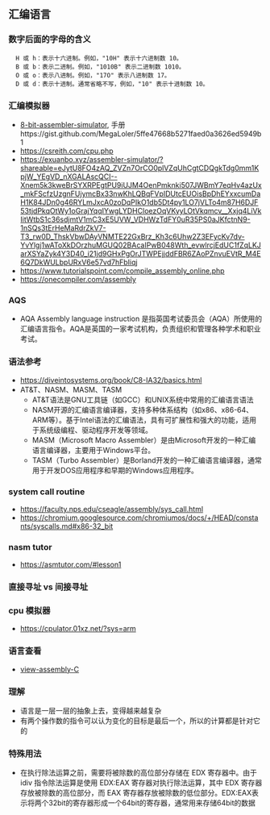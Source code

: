## 汇编语言


### 数字后面的字母的含义
  ```
    H 或 h：表示十六进制。例如，"10H" 表示十六进制数 10。
    B 或 b：表示二进制。例如，"1010B" 表示二进制数 1010。
    O 或 o：表示八进制。例如，"17O" 表示八进制数 17。
    D 或 d：表示十进制。通常省略不写，例如，"10" 表示十进制数 10。
  ```

### 汇编模拟器
* [8-bit-assembler-simulator](https://schweigi.github.io/assembler-simulator/), 手册https://gist.github.com/MegaLoler/5ffe47668b5271faed0a3626ed5949b1
* https://csreith.com/cpu.php
* https://exuanbo.xyz/assembler-simulator/?shareable=eJytU8FO4zAQ_ZVZn7OrCO0plVZqUhCgtCDQgkTdg0mm1KpjW_YEgVD_nXGALAscQCI--Xnem5k3kweBrSYXRPEgtPU9iUJM4OenPmknki507JWBmY7eqHv4azUx_mkFScfzUzgnFUjymcBx33nwKhLQBqFVpIDUtcEUOisBpDhEYxxcumDaH1K84JDn0g46RYLmJxcA0zoDqPIkO1db5Dt4py1LO7jVLTo4m87H6DJF53tjdPkqOtWy1oGrajYqqIYwgLYDHCloezOqVKyyLOtVkqmcv__Xxjq4LiVkIitWtbS1c36sdjmtV1mC3xE5UVW_VDHWzTdFY0uR35PS0aJKfctnN9-1nSQs3tErHeMaRdrZkV7-T3_rw0D_ThskVbwDAyVNMTE22GxBrz_Kh3c6Uhw2Z3EFycKv7dv-YvYlgj1wAToXkDOrzhuMGUQ02BAcaIPwB048Wth_evwlrcjEdUC1fZqLKJarXSYaZyk4Y3D40_i21jd9GHxPgOrJTWPEjjddFBR6ZAoPZnvuEVtR_M4E6Q7DkWULbpURxV6e57vd7hFbIiqj
* https://www.tutorialspoint.com/compile_assembly_online.php
* https://onecompiler.com/assembly

### AQS 
* AQA Assembly language instruction 是指英国考试委员会（AQA）所使用的汇编语言指令。AQA是英国的一家考试机构，负责组织和管理各种学术和职业考试。

### 语法参考
* https://diveintosystems.org/book/C8-IA32/basics.html
* AT&T、NASM、MASM、TASM
  * AT&T语法是GNU工具链（如GCC）和UNIX系统中常用的汇编语言语法
  * NASM开源的汇编语言编译器，支持多种体系结构（如x86、x86-64、ARM等）。基于Intel语法的汇编语法，具有可扩展性和强大的功能，适用于系统级编程、驱动程序开发等领域。
  * MASM（Microsoft Macro Assembler）是由Microsoft开发的一种汇编语言编译器，主要用于Windows平台。
  * TASM（Turbo Assembler）是Borland开发的一种汇编语言编译器，通常用于开发DOS应用程序和早期的Windows应用程序。

### system call routine
* https://faculty.nps.edu/cseagle/assembly/sys_call.html
* https://chromium.googlesource.com/chromiumos/docs/+/HEAD/constants/syscalls.md#x86-32_bit

### nasm tutor
* https://asmtutor.com/#lesson1


### 直接寻址 vs 间接寻址

### cpu 模拟器
* https://cpulator.01xz.net/?sys=arm


### 语言查看
* [view-assembly-C](https://godbolt.org/)


### 理解
* 语言是一层一层的抽象上去，变得越来越复杂
* 有两个操作数的指令可以认为变化的目标是最后一个，所以的计算都是针对它的


### 特殊用法
* 在执行除法运算之前，需要将被除数的高位部分存储在 EDX 寄存器中。由于 idiv 指令除法运算是使用 EDX:EAX 寄存器对执行除法运算，其中 EDX 寄存器存放被除数的高位部分，而 EAX 寄存器存放被除数的低位部分。EDX:EAX表示将两个32bit的寄存器形成一个64bit的寄存器，通常用来存储64bit的数据